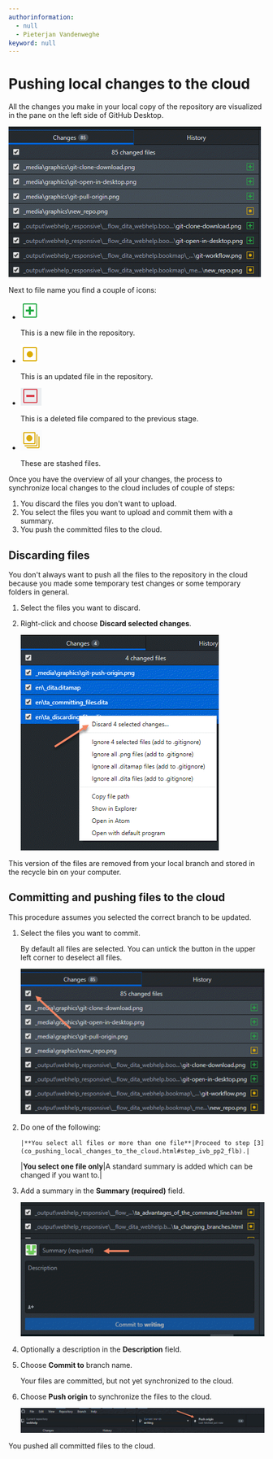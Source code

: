 ```yaml
---
authorinformation:
  - null
  - Pieterjan Vandenweghe
keyword: null
---
```


# Pushing local changes to the cloud

All the changes you make in your local copy of the repository are visualized in the pane on the left side of GitHub Desktop.

![](../../../../.gitbook/assets/git-desktop-changes.png)

Next to file name you find a couple of icons:

* ![](../../../../.gitbook/assets/git-added-icon.png)

  This is a new file in the repository.

* ![](../../../../.gitbook/assets/git-updated-icon.png)

  This is an updated file in the repository.

* ![](../../../../.gitbook/assets/git-deleted-icon.png)

  This is a deleted file compared to the previous stage.

* ![](../../../../.gitbook/assets/git-stashed-files.png)

  These are stashed files.

Once you have the overview of all your changes, the process to synchronize local changes to the cloud includes of couple of steps:

1. You discard the files you don't want to upload.
2. You select the files you want to upload and commit them with a summary.
3. You push the committed files to the cloud.

## Discarding files

You don't always want to push all the files to the repository in the cloud because you made some temporary test changes or some temporary folders in general.

1. Select the files you want to discard.
2. Right-click and choose **Discard selected changes**.

   ![](../../../../.gitbook/assets/git-discard-changes.png)

This version of the files are removed from your local branch and stored in the recycle bin on your computer.

## Committing and pushing files to the cloud

This procedure assumes you selected the correct branch to be updated.

1. Select the files you want to commit.

   By default all files are selected. You can untick the button in the upper left corner to deselect all files.

   ![](../../../../.gitbook/assets/git-desktop-changes-commit-all.png)

2. Do one of the following:

   ```text
   |**You select all files or more than one file**|Proceed to step [3](co_pushing_local_changes_to_the_cloud.html#step_ivb_pp2_flb).|
   ```

   \|**You select one file only**\|A standard summary is added which can be changed if you want to.\|

3. Add a summary in the **Summary \(required\)** field.

   ![](../../../../.gitbook/assets/git-summary.png)

4. Optionally a description in the **Description** field.
5. Choose **Commit to** branch name.

   Your files are committed, but not yet synchronized to the cloud.

6. Choose **Push origin** to synchronize the files to the cloud.

   ![](../../../../.gitbook/assets/git-push-origin.png)

You pushed all committed files to the cloud.

